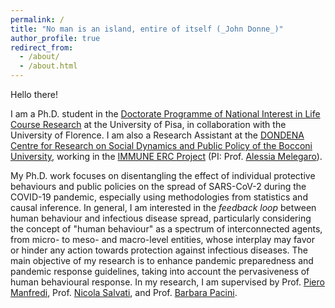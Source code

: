 ```yaml
---
permalink: /
title: "No man is an island, entire of itself (_John Donne_)"
author_profile: true
redirect_from: 
  - /about/
  - /about.html
---
```


Hello there!

I am a Ph.D. student in the [Doctorate Programme of National Interest in Life Course Research](www.phd-lcr.com) at the University of Pisa, in collaboration with the University of Florence. I am also a Research Assistant at the [DONDENA Centre for Research on Social Dynamics and Public Policy of the Bocconi University](https://dondena.unibocconi.eu/), working in the [IMMUNE ERC Project](https://www.unibocconi.it/en/faculty-and-research/research/erc-projects/immune-modelling-impact-human-behaviours-infections-spread) (PI: Prof. [Alessia Melegaro](https://faculty.unibocconi.eu/alessiamelegaro/)).

My Ph.D. work focuses on disentangling the effect of individual protective behaviours and public policies on the spread of SARS-CoV-2 during the COVID-19 pandemic, especially using methodologies from statistics and causal inference. In general, I am interested in the _feedback loop_ between human behaviour and infectious disease spread, particularly considering the concept of "human behaviour" as a spectrum of interconnected agents, from micro- to meso- and macro-level entities, whose interplay may favor or hinder any action towards protection against infectious diseases. The main objective of my research is to enhance pandemic preparedness and pandemic response guidelines, taking into account the pervasiveness of human behavioural response. In my research, I am supervised by Prof. [Piero Manfredi](https://www1.ec.unipi.it/chi-siamo/docenti/?p=piero-manfredi), Prof. [Nicola Salvati](https://people.unipi.it/nicola_salvati/), and Prof. [Barbara Pacini](https://old.unipi.it/index.php/delegati/item/24636-barbara-pacini-delegata-per-le-statistiche-di-ateneo).

